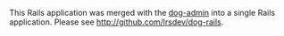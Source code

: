 This Rails application was merged with the [dog-admin](http://github.com/lrsdev/dog-admin) into a single Rails application. Please see http://github.com/lrsdev/dog-rails.
